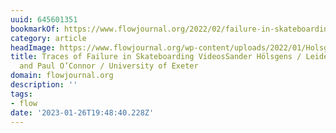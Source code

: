 ```yaml
---
uuid: 645601351
bookmarkOf: https://www.flowjournal.org/2022/02/failure-in-skateboarding/
category: article
headImage: https://www.flowjournal.org/wp-content/uploads/2022/01/Holsgens-and-OConnor-Figure-1.png
title: Traces of Failure in Skateboarding VideosSander Hölsgens / Leiden University
  and Paul O’Connor / University of Exeter
domain: flowjournal.org
description: ''
tags:
- flow
date: '2023-01-26T19:48:40.228Z'
---
```



